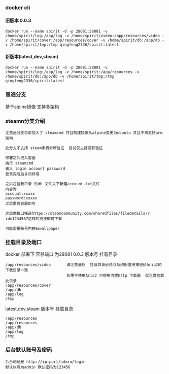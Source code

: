 ### docker cli
#### 旧版本 0.0.3
```
docker run --name spirit -d -p 28081:28081 -v /home/spirit/log:/app/log -v /home/spirit/video:/app/resources/video -v /home/spirit/cover:/app/resources/cover -v /home/spirit/db:/app/db -v /home/spirit/tmp:/tmp qingfeng2336/spirit:latest
```
#### 新版本(latest,dev,steam) 
```
docker run --name spirit -d -p 28081:28081 -v /home/spirit/log:/app/log -v /home/spirit:/app/resources -v /home/spirit/db:/app/db -v /home/spirit/tmp:/tmp qingfeng2336/spirit:latest
```

### 普通分支
基于alpine镜像  支持多架构
### steamn分支介绍
```
注意此分支目前加入了 steamcmd 并且构建镜像从alpine变更为ubuntu 并且不再支持arm架构

此分支不支持 steam手机令牌验证  目前仅支持没有验证

部署之后进入容器 
执行 steamcmd
输入 login account password
登录完成后关闭终端

之后在挂载目录 的db 文件夹下新建account.txt文件
内容为
account:xxxxx
password:xxxxx
之后重启容器即可

之后像接口推送https://steamcommunity.com/sharedfiles/filedetails/?id=1234567这样的链接即可下载

可能需要账号内拥有wallpaper 
```

### 挂载目录及端口
docker 部署下 容器端口 为28081
0.0.3 版本号 挂载目录
```
/app/resources/video       请注意此处  挂载目录必须与系统配置用推送给Aria2的下载目录一致   
                           如果不使用Aria2 只使用内置http 下载器  就正常挂载此目录
/app/resources/cover
/app/db
/app/log
/tmp
```
latest,dev,steam 版本号 挂载目录
```
/app/resources
/app/resources
/app/db
/app/log
/tmp
```
### 后台默认账号及密码
```
后台地址是 http://ip:port/admin/login
默认帐号为admin 默认密码为123456
```